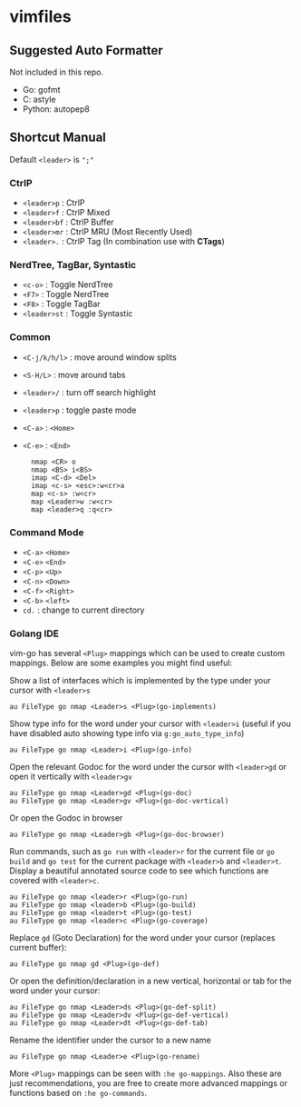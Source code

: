 vimfiles
========

Suggested Auto Formatter
------
Not included in this repo.

- Go: gofmt
- C: astyle
- Python: autopep8

Shortcut Manual
------
Default `<leader>` is `";"`

### CtrlP

* `<leader>p` : CtrlP
* `<leader>f` : CtrlP Mixed
* `<leader>bf` : CtrlP Buffer
* `<leader>mr` : CtrlP MRU (Most Recently Used)
* `<leader>.` : CtrlP Tag (In combination use with **CTags**)

### NerdTree, TagBar, Syntastic
* `<c-o>` : Toggle NerdTree
* `<F7>` : Toggle NerdTree
* `<F8>` : Toggle TagBar
* `<leader>st` : Toggle Syntastic

### Common
* `<C-j/k/h/l>` : move around window splits
* `<S-H/L>` : move around tabs
* `<leader>/` : turn off search highlight
* `<leader>p` : toggle paste mode
* `<C-a>` : `<Home>`
* `<C-e>` : `<End>`

        nmap <CR> o
        nmap <BS> i<BS>
        imap <C-d> <Del>
        imap <c-s> <esc>:w<cr>a
        map <c-s> :w<cr>
        map <Leader>w :w<cr>
        map <leader>q :q<cr>

### Command Mode
* `<C-a>` `<Home>`
* `<C-e>` `<End>`
* `<C-p>` `<Up>`
* `<C-n>` `<Down>`
* `<C-f>` `<Right>`
* `<C-b>` `<left>`
* `cd.` : change to current directory

### Golang IDE
vim-go has several `<Plug>` mappings which can be used to create custom
mappings. Below are some examples you might find useful:

Show a list of interfaces which is implemented by the type under your cursor
with `<leader>s` 

```vim
au FileType go nmap <Leader>s <Plug>(go-implements)
```

Show type info for the word under your cursor with `<leader>i` (useful if you
have disabled auto showing type info via `g:go_auto_type_info`)

```vim
au FileType go nmap <Leader>i <Plug>(go-info)
```

Open the relevant Godoc for the word under the cursor with `<leader>gd` or open
it vertically with `<leader>gv`

```vim
au FileType go nmap <Leader>gd <Plug>(go-doc)
au FileType go nmap <Leader>gv <Plug>(go-doc-vertical)
```

Or open the Godoc in browser

```vim
au FileType go nmap <Leader>gb <Plug>(go-doc-browser)
```

Run commands, such as  `go run` with `<leader>r` for the current file or `go
build` and `go test` for the current package with `<leader>b` and `<leader>t`.
Display a beautiful annotated source code to see which functions are covered
with `<leader>c`.

```vim
au FileType go nmap <leader>r <Plug>(go-run)
au FileType go nmap <leader>b <Plug>(go-build)
au FileType go nmap <leader>t <Plug>(go-test)
au FileType go nmap <leader>c <Plug>(go-coverage)
```

Replace `gd` (Goto Declaration) for the word under your cursor (replaces current buffer):

```vim
au FileType go nmap gd <Plug>(go-def)
```

Or open the definition/declaration in a new vertical, horizontal or tab for the
word under your cursor:

```vim
au FileType go nmap <Leader>ds <Plug>(go-def-split)
au FileType go nmap <Leader>dv <Plug>(go-def-vertical)
au FileType go nmap <Leader>dt <Plug>(go-def-tab)
```
Rename the identifier under the cursor to a new name

```vim
au FileType go nmap <Leader>e <Plug>(go-rename)
```

More `<Plug>` mappings can be seen with `:he go-mappings`. Also these are just
recommendations, you are free to create more advanced mappings or functions
based on `:he go-commands`.

